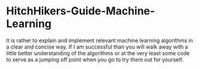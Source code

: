 # HitchHikers-Guide-Machine-Learning
It is rather to explain and implement relevant machine learning algorithms in a clear and concise way. If I am successful than you will walk away with a little better understanding of the algorithms or at the very least some code to serve as a jumping off point when you go to try them out for yourself.
